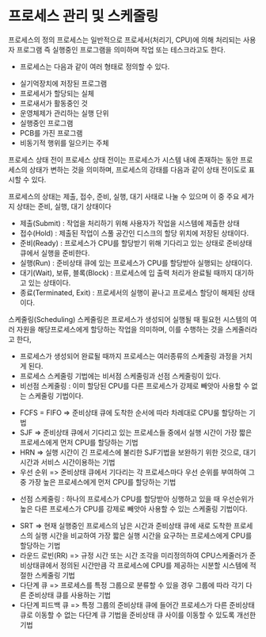 # 프로세스 관리 및 스케줄링

프로세스의 정의 
프로세스는 일반적으로 프로세서(처리기, CPU)에 의해 처리되는 사용자 프로그램 즉 실행중인 프로그램을 의미하며 작업 또는 테스크라고도 한다.
* 프로세스는 다음과 같이 여러 형태로 정의할 수 있다.
- 실기억장치에 저장된 프로그램
- 프로세서가 할당되는 실체
- 프로새서가 활동중인 것
- 운영체제가 관리하는 실행 단위
- 실행중인 프로그램
- PCB를 가진 프로그램
- 비동기적 행위를 일으키는 주체

프로세스 상태 전이
프로세스 상태 전이는 프로세스가 시스템 내에 존재하는 동안 프로세스의 상태가 변하는 것을 의미하며, 프로세스의 강태를 다음과 같이 상태 전이도로 표시할 수 있다.

프로세스의 상태는 제출, 접수, 준비, 실행, 대기 사태로 나눌 수 있으며 이 중 주요 세가지 상태는 준비, 실행, 대기 상태이다
* 제출(Submit) : 작업을 처리하기 위해 사용자가 작업을 시스템에 제출한 상태
* 접수(Hold) : 제출된 작업이 스풀 공간인 디스크의 할당 위치에 저장된 상태이다.
* 준비(Ready) : 프로세스가 CPU를 할당받기 위해 기다리고 있는 상태로 준비상태 큐에서 실행을 준비한다.
* 실행(Run) : 준비상태 큐에 있는 프로세스가 CPU를 할당받아 실행되는 상태이다.
* 대기(Wait), 보류, 블록(Block) : 프로세스에 입 출력 처리가 완료될 때까지 대기하고 있는 상태이다.
* 종료(Terminated, Exit) : 프로세서의 실행이 끝나고 프로세스 할당이 해제된 상태이다.

스케줄링(Scheduling)
스케줄링은 프로세스가 생성되어 실행될 때 필요헌 시스템의 여러 자원을 해당프로세스에게 할당하는 작업을 의미하며, 이를 수행하는 것을 스케줄러라고 한다,
* 프로세스가 생성되어 완료될 때까지 프로세스는 여러종류의 스케줄링 과정을 거치게 된다.
* 프로세스 스케줄링 기법에는 비서점 스케줄링과 선점 스케줄링이 있다.
* 비선점 스케줄링 : 이미 할당된 CPU를 다른 프로세스가 강제로 빼앗아 사용할 수 없는 스케줄링 기법이다.
- FCFS = FIFO => 준비상태 큐에 도착한 순서에 따라 차례대로 CPU룰 할당하는 기법
- SJF => 준비상태 큐에서 기다리고 있는 프로세스들 중에서 실행 시간이 가장 짧은 프로세스에게 먼저 CPU를 할당하는 기법
- HRN => 실행 시간이 긴 프로세스에 불리한 SJF기법을 보완하기 위한 것으로, 대기시간과 서비스 시간이용하는 기법
- 우선 순위 => 준비상태 큐에서 기다리는 각 프로세스마다 우선 순위를 부여하여 그 중 가장 높은 프로세스에게 먼저 CPU를 할당하는 기법

* 선점 스케줄링 : 하나의 프로세스가 CPU를 할당받아 싱행하고 있을 때 우선순위가 높은 다른 프로세스가 CPU를 강제로 빼앗아 사용할 수 있는 스케줄링 기법이다.
- SRT => 현재 실행중인 프로세스의 남은 시간과 준비상태 큐에 새로 도착한 프로세스의 실행 시간을 비교하여 가장 짧은 실행 시간을 요구하는 프로세스에게 CPU를 할당하는 기법
- 라운드 로빈(RR) => 규정 시간 또는 시간 조각을 미리정의하여 CPU스케줄러가 준비상태큐에서 정의된 시간만큼 각 프로세스에 CPU를 제공하는 시분할 시스템에 적절한 스케줄링 기법
- 다단계 큐 => 프로세스를 특정 그룹으로 분류할 수 있을 경우 그룹에 따라 각기 다른 준비상태 큐를 사용하는 기법
- 다단계 피드백 큐 => 특정 그룹의 준비상태 큐에 들어간 프로세스가 다른 준비상태 큐로 이동할 수 없는 다단계 큐 기법을 준비상태 큐 사이를 이동할 수 있도록 개선한 기법